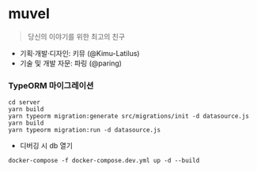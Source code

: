 # muvel
> 당신의 이야기를 위한 최고의 친구
* 기획·개발·디자인: 키뮤 (@Kimu-Latilus)
* 기술 및 개발 자문: 파링 (@paring)

### TypeORM 마이그레이션
```shell
cd server
yarn build
yarn typeorm migration:generate src/migrations/init -d datasource.js
yarn build
yarn typeorm migration:run -d datasource.js
```

- 디버깅 시 db 열기
```shell
docker-compose -f docker-compose.dev.yml up -d --build
```